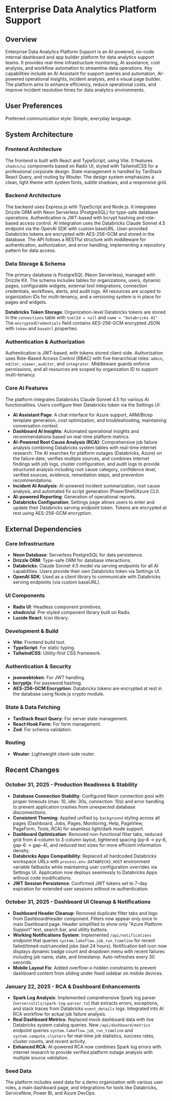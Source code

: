 # Enterprise Data Analytics Platform Support

## Overview

Enterprise Data Analytics Platform Support is an AI-powered, no-code internal dashboard and app builder platform for data analytics support teams. It provides real-time infrastructure monitoring, AI assistance, cost analysis, and workflow automation to streamline data operations. Key capabilities include an AI Assistant for support queries and automation, AI-powered operational insights, incident analysis, and a visual page builder. The platform aims to enhance efficiency, reduce operational costs, and improve incident resolution times for data analytics environments.

## User Preferences

Preferred communication style: Simple, everyday language.

## System Architecture

### Frontend Architecture

The frontend is built with React and TypeScript, using Vite. It features `shadcn/ui` components based on Radix UI, styled with TailwindCSS for a professional corporate design. State management is handled by TanStack React Query, and routing by Wouter. The design system emphasizes a clean, light theme with system fonts, subtle shadows, and a responsive grid.

### Backend Architecture

The backend uses Express.js with TypeScript and Node.js. It integrates Drizzle ORM with Neon Serverless (PostgreSQL) for type-safe database operations. Authentication is JWT-based with bcrypt hashing and role-based access control. AI integration uses the Databricks Claude Sonnet 4.5 endpoint via the OpenAI SDK with custom baseURL. User-provided Databricks tokens are encrypted with AES-256-GCM and stored in the database. The API follows a RESTful structure with middleware for authentication, authorization, and error handling, implementing a repository pattern for data access.

### Data Storage & Schema

The primary database is PostgreSQL (Neon Serverless), managed with Drizzle Kit. The schema includes tables for organizations, users, dynamic pages, configurable widgets, external tool integrations, connection credentials, workflows, alerts, and audit logs. All resources are scoped to organization IDs for multi-tenancy, and a versioning system is in place for pages and widgets.

**Databricks Token Storage**: Organization-level Databricks tokens are stored in the `connections` table with `toolId = null` and `name = "Databricks AI"`. The `encryptedCredentials` field contains AES-256-GCM encrypted JSON with `token` and `baseUrl` properties.

### Authentication & Authorization

Authentication is JWT-based, with tokens stored client-side. Authorization uses Role-Based Access Control (RBAC) with five hierarchical roles: `admin`, `editor`, `viewer`, `auditor`, and `integrator`. Middleware guards enforce permissions, and all resources are scoped by organization ID to support multi-tenancy.

### Core AI Features

The platform integrates Databricks Claude Sonnet 4.5 for various AI functionalities. Users configure their Databricks token via the Settings UI:

- **AI Assistant Page**: A chat interface for Azure support, ARM/Bicep template generation, cost optimization, and troubleshooting, maintaining conversation context.
- **Dashboard AI Insights**: Automated operational insights and recommendations based on real-time platform metrics.
- **AI-Powered Root Cause Analysis (RCA)**: Comprehensive job failure analysis combining Databricks system tables with real-time internet research. The AI searches for platform outages (Databricks, Azure) on the failure date, verifies multiple sources, and combines internet findings with job logs, cluster configuration, and audit logs to provide structured analysis including root cause category, confidence level, verified sources, evidence, remediation steps, and prevention recommendations.
- **Incident AI Analysis**: AI-powered incident summarization, root cause analysis, and automated fix script generation (PowerShell/Azure CLI).
- **AI-powered Reporting**: Generation of operational reports.
- **Databricks Configuration**: Settings page allows users to enter and update their Databricks serving endpoint token. Tokens are encrypted at rest using AES-256-GCM encryption.

## External Dependencies

### Core Infrastructure

- **Neon Database**: Serverless PostgreSQL for data persistence.
- **Drizzle ORM**: Type-safe ORM for database interactions.
- **Databricks**: Claude Sonnet 4.5 model via serving endpoints for all AI capabilities. Users provide their own Databricks token via Settings UI.
- **OpenAI SDK**: Used as a client library to communicate with Databricks serving endpoints (via custom baseURL).

### UI Components

- **Radix UI**: Headless component primitives.
- **shadcn/ui**: Pre-styled component library built on Radix.
- **Lucide React**: Icon library.

### Development & Build

- **Vite**: Frontend build tool.
- **TypeScript**: For static typing.
- **TailwindCSS**: Utility-first CSS framework.

### Authentication & Security

- **jsonwebtoken**: For JWT handling.
- **bcryptjs**: For password hashing.
- **AES-256-GCM Encryption**: Databricks tokens are encrypted at rest in the database using Node.js crypto module.

### State & Data Fetching

- **TanStack React Query**: For server state management.
- **React Hook Form**: For form management.
- **Zod**: For schema validation.

### Routing

- **Wouter**: Lightweight client-side router.

## Recent Changes

### October 31, 2025 - Production Readiness & Stability

- **Database Connection Stability**: Configured Neon connection pool with proper timeouts (max: 10, idle: 30s, connection: 10s) and error handling to prevent application crashes from unexpected database disconnections.
- **Consistent Theming**: Applied unified `bg-background` styling across all pages (Dashboard, Jobs, Pages, Monitoring, Help, PageView, PageForm, Tools, RCA) for seamless light/dark mode support.
- **Dashboard Optimization**: Removed non-functional filter tabs, reduced grid from 4-column to 3-column layout, tightened spacing (py-8 → py-6, gap-6 → gap-4), and reduced text sizes for more efficient information density.
- **Databricks Apps Compatibility**: Replaced all hardcoded Databricks workspace URLs with `process.env.DATABRICKS_HOST` environment variable fallbacks while maintaining user configuration overrides via Settings UI. Application now deploys seamlessly to Databricks Apps without code modifications.
- **JWT Session Persistence**: Confirmed JWT tokens set to 7-day expiration for extended user sessions without re-authentication.

### October 31, 2025 - Dashboard UI Cleanup & Notifications

- **Dashboard Header Cleanup**: Removed duplicate filter tabs and logo from DashboardHeader component. Filters now appear only once in main Dashboard page. Header simplified to show only "Azure Platform Support" text, search bar, and utility buttons.
- **Working Notifications System**: Implemented `/api/notifications` endpoint that queries `system.lakeflow.job_run_timeline` for recent failed/timed-out/canceled jobs (last 24 hours). Notification bell icon now displays dynamic badge count and dropdown menu with recent failures including job name, state, and timestamp. Auto-refreshes every 30 seconds.
- **Mobile Layout Fix**: Added overflow-x-hidden constraints to prevent dashboard content from sliding under fixed sidebar on mobile devices.

### January 22, 2025 - RCA & Dashboard Enhancements

- **Spark Log Analysis**: Implemented comprehensive Spark log parser (`server/utils/spark-log-parser.ts`) that extracts errors, exceptions, and stack traces from Databricks `event_details` logs. Integrated into AI RCA workflow for actual job failure analysis.
- **Real Dashboard Metrics**: Replaced mock dashboard data with live Databricks system catalog queries. New `/api/dashboard/metrics` endpoint queries `system.lakeflow.job_run_timeline` and `system.compute.clusters` for real-time job statistics, success rates, cluster counts, and recent activity.
- **Enhanced RCA**: AI-powered RCA now combines Spark log errors with internet research to provide verified platform outage analysis with multiple source validation.

### Seed Data

The platform includes seed data for a demo organization with various user roles, a main dashboard page, and integrations for tools like Databricks, ServiceNow, Power BI, and Azure DevOps.